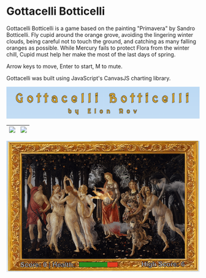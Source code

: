 # Gottacelli Botticelli

Gottacelli Botticelli is a game based on the painting "Primavera" by Sandro Botticelli. Fly cupid around the orange grove, avoiding the lingering winter clouds, being careful not to touch the ground, and catching as many falling oranges as possible. While Mercury fails to protect Flora from the winter chill, Cupid must help her make the most of the last days of spring.

Arrow keys to move, Enter to start, M to mute.  

Gottacelli was built using JavaScript's CanvasJS charting library. 


![](src/readmeAssets/title.png)


| ![](src/readmeAssets/instructions3.png) | ![](src/readmeAssets/gameplay.png) |
|----------------------------------------|------------------------------------|


![](src/readmeAssets/gameplaygif.gif)

